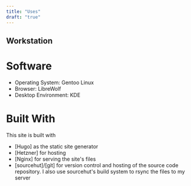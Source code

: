 ```yaml
---
title: "Uses"
draft: "true"
---
```


## Workstation

# Software

* Operating System: Gentoo Linux
* Browser: LibreWolf
* Desktop Environment: KDE

# Built With

This site is built with

* [Hugo] as the static site generator
* [Hetzner] for hosting
* [Nginx] for serving the site's files
* [sourcehut]/[git] for version control and hosting of the source code repository. I also use sourcehut's build system to rsync the files to my server
